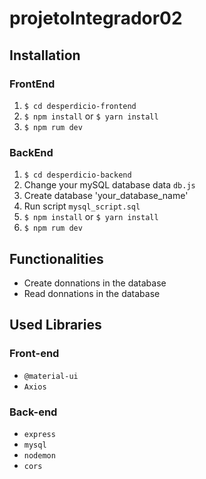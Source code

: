 # projetoIntegrador02

## Installation

### FrontEnd

  1. `$ cd desperdicio-frontend`
  2. `$ npm install` or `$ yarn install`
  3. `$ npm rum dev`
  
### BackEnd

  1. `$ cd desperdicio-backend`
  2. Change your mySQL database data `db.js`
  3. Create database 'your_database_name'
  4. Run script `mysql_script.sql` 
  5. `$ npm install` or `$ yarn install`
  6. `$ npm rum dev`
  
## Functionalities

  + Create donnations in the database
  + Read donnations in the database
  
## Used Libraries

### Front-end

 + `@material-ui`
 +  `Axios`

### Back-end

+ `express`
+ `mysql`
+ `nodemon`
+ `cors`
